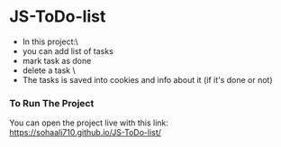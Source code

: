 # JS-ToDo-list
- In this project:\
- you can add list of tasks
- mark task as done
- delete a task
\
- The tasks is saved into cookies and info about it (if it's done or not)

### To Run The Project
You can open the project live with this link:\
https://sohaali710.github.io/JS-ToDo-list/
